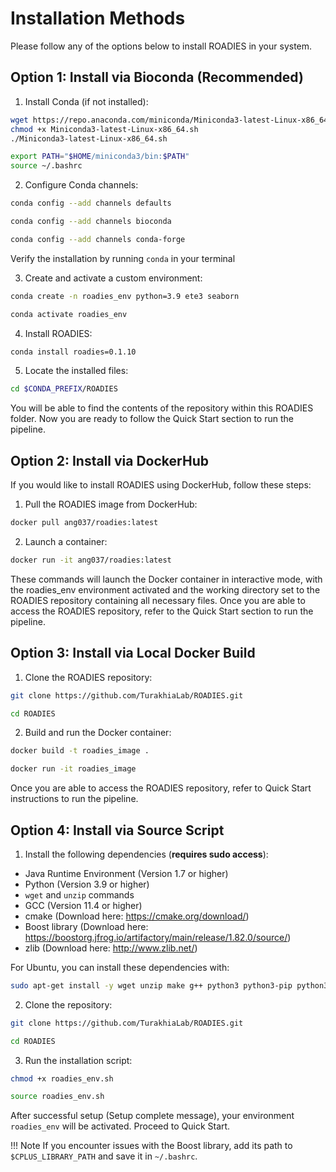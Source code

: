 # Installation Methods

Please follow any of the options below to install ROADIES in your system. 

## Option 1: Install via Bioconda (Recommended)

1. Install Conda (if not installed):

```bash
wget https://repo.anaconda.com/miniconda/Miniconda3-latest-Linux-x86_64.sh
chmod +x Miniconda3-latest-Linux-x86_64.sh
./Miniconda3-latest-Linux-x86_64.sh

export PATH="$HOME/miniconda3/bin:$PATH"
source ~/.bashrc
```

2. Configure Conda channels:

```bash
conda config --add channels defaults
```
```bash
conda config --add channels bioconda
```
```bash
conda config --add channels conda-forge
```

Verify the installation by running `conda` in your terminal

3. Create and activate a custom environment:

```bash
conda create -n roadies_env python=3.9 ete3 seaborn
```
```bash
conda activate roadies_env
```

4. Install ROADIES:

```bash
conda install roadies=0.1.10
```

5. Locate the installed files:

```bash
cd $CONDA_PREFIX/ROADIES
```

You will be able to find the contents of the repository within this ROADIES folder. Now you are ready to follow the Quick Start section to run the pipeline. 

## Option 2: Install via DockerHub

If you would like to install ROADIES using DockerHub, follow these steps:

1. Pull the ROADIES image from DockerHub:

```bash
docker pull ang037/roadies:latest
```
2. Launch a container:

```bash
docker run -it ang037/roadies:latest
```

These commands will launch the Docker container in interactive mode, with the roadies_env environment activated and the working directory set to the ROADIES repository containing all necessary files. Once you are able to access the ROADIES repository, refer to the Quick Start section to run the pipeline. 

## Option 3: Install via Local Docker Build

1. Clone the ROADIES repository:

```bash
git clone https://github.com/TurakhiaLab/ROADIES.git
```
```bash
cd ROADIES
```

2. Build and run the Docker container:

```bash
docker build -t roadies_image .
```
```bash
docker run -it roadies_image
```

Once you are able to access the ROADIES repository, refer to Quick Start instructions to run the pipeline. 

## Option 4: Install via Source Script

1. Install the following dependencies (**requires sudo access**):

- Java Runtime Environment (Version 1.7 or higher)
- Python (Version 3.9 or higher)
- `wget` and `unzip` commands
- GCC (Version 11.4 or higher)
- cmake (Download here: https://cmake.org/download/)
- Boost library (Download here: https://boostorg.jfrog.io/artifactory/main/release/1.82.0/source/)
- zlib (Download here: http://www.zlib.net/)

For Ubuntu, you can install these dependencies with: 

```bash
sudo apt-get install -y wget unzip make g++ python3 python3-pip python3-setuptools git default-jre libgomp1 libboost-all-dev cmake
```

2. Clone the repository:

```bash
git clone https://github.com/TurakhiaLab/ROADIES.git
```
```bash
cd ROADIES
```

3. Run the installation script:

```bash
chmod +x roadies_env.sh
```
```bash
source roadies_env.sh
```

After successful setup (Setup complete message), your environment `roadies_env` will be activated. Proceed to Quick Start.

!!! Note
    If you encounter issues with the Boost library, add its path to `$CPLUS_LIBRARY_PATH` and save it in `~/.bashrc`.
